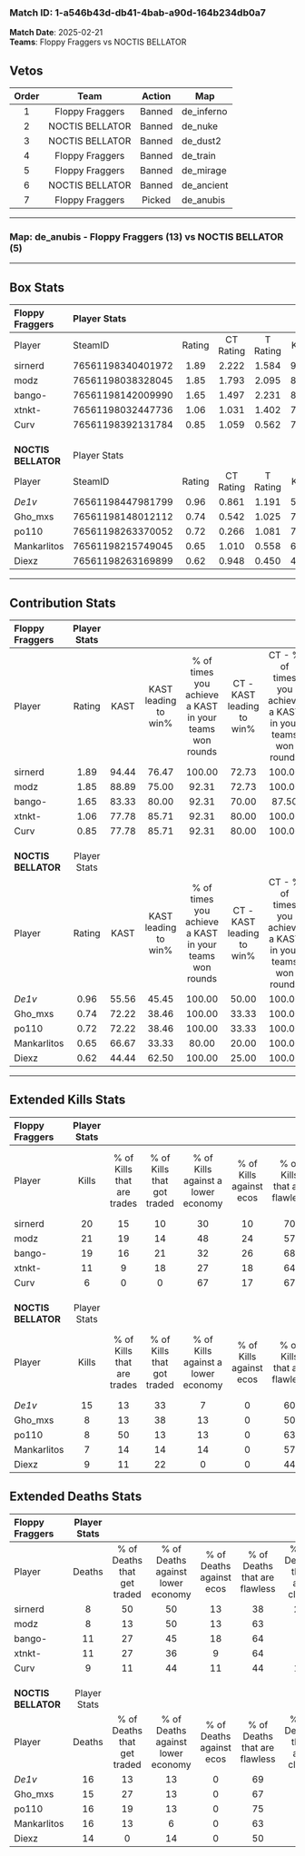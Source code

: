 ### Match ID: 1-a546b43d-db41-4bab-a90d-164b234db0a7  
**Match Date**: 2025-02-21  
**Teams**: Floppy Fraggers vs NOCTIS BELLATOR  

## Vetos  

| Order | Team | Action | Map |
| :---: | :--: | :----: | --- |
| 1 | Floppy Fraggers | Banned | de_inferno |
| 2 | NOCTIS BELLATOR | Banned | de_nuke |
| 3 | NOCTIS BELLATOR | Banned | de_dust2 |
| 4 | Floppy Fraggers | Banned | de_train |
| 5 | Floppy Fraggers | Banned | de_mirage |
| 6 | NOCTIS BELLATOR | Banned | de_ancient |
| 7 | Floppy Fraggers | Picked | de_anubis |

---  

### **Map**: de_anubis - Floppy Fraggers (13) vs NOCTIS BELLATOR (5)  
---  

## Box Stats  

| **Floppy Fraggers** | Player Stats      |        |           |          |       |       |       |         |        |      |     |
| :- | :- | :-: | :-: | :-: | :-: | :-: | :-: | :-: | :-: | :-: | :-: |
| Player              | SteamID           | Rating | CT Rating | T Rating | KAST  |  ADR  | Kills | Assists | Deaths | K/D  | HS% |
| sirnerd             | 76561198340401972 |  1.89  |   2.222   |  1.584   | 94.44 | 121.9 |  20   |    4    |   8    | 2.50 | 45  |
| modz                | 76561198038328045 |  1.85  |   1.793   |  2.095   | 88.89 | 110.0 |  21   |    3    |   8    | 2.63 | 42  |
| bango-              | 76561198142009990 |  1.65  |   1.497   |  2.231   | 83.33 | 117.0 |  19   |    4    |   11   | 1.73 | 52  |
| xtnkt-              | 76561198032447736 |  1.06  |   1.031   |  1.402   | 77.78 | 66.7  |  11   |    2    |   11   | 1.00 | 45  |
| Curv                | 76561198392131784 |  0.85  |   1.059   |  0.562   | 77.78 | 44.6  |   6   |   10    |   9    | 0.67 | 50  |
|                     |                   |        |           |          |       |       |       |         |        |      |     |
|                     |                   |        |           |          |       |       |       |         |        |      |     |
|                     |                   |        |           |          |       |       |       |         |        |      |     |
| **NOCTIS BELLATOR** | Player Stats      |        |           |          |       |       |       |         |        |      |     |
| Player              | SteamID           | Rating | CT Rating | T Rating | KAST  |  ADR  | Kills | Assists | Deaths | K/D  | HS% |
| _De1v_              | 76561198447981799 |  0.96  |   0.861   |  1.191   | 55.56 | 76.8  |  15   |    1    |   16   | 0.94 | 60  |
| Gho_mxs             | 76561198148012112 |  0.74  |   0.542   |  1.025   | 72.22 | 57.0  |   8   |    6    |   15   | 0.53 | 25  |
| po110               | 76561198263370052 |  0.72  |   0.266   |  1.081   | 72.22 | 58.8  |   8   |    6    |   16   | 0.50 | 62  |
| Mankarlitos         | 76561198215749045 |  0.65  |   1.010   |  0.558   | 66.67 | 62.6  |   7   |    7    |   16   | 0.44 | 28  |
| Diexz               | 76561198263169899 |  0.62  |   0.948   |  0.450   | 44.44 | 59.6  |   9   |    4    |   14   | 0.64 | 66  |
---  

## Contribution Stats  

| **Floppy Fraggers** | Player Stats |       |                      |                                                        |                           |                                                             |                          |                                                            |
| :- | :-: | :-: | :-: | :-: | :-: | :-: | :-: | :-: |
| Player              |    Rating    | KAST  | KAST leading to win% | % of times you achieve a KAST in your teams won rounds | CT - KAST leading to win% | CT - % of times you achieve a KAST in your teams won rounds | T - KAST leading to win% | T - % of times you achieve a KAST in your teams won rounds |
| sirnerd             |     1.89     | 94.44 |        76.47         |                         100.00                         |           72.73           |                           100.00                            |          83.33           |                           100.00                           |
| modz                |     1.85     | 88.89 |        75.00         |                         92.31                          |           72.73           |                           100.00                            |          80.00           |                           80.00                            |
| bango-              |     1.65     | 83.33 |        80.00         |                         92.31                          |           70.00           |                            87.50                            |          100.00          |                           100.00                           |
| xtnkt-              |     1.06     | 77.78 |        85.71         |                         92.31                          |           80.00           |                           100.00                            |          100.00          |                           80.00                            |
| Curv                |     0.85     | 77.78 |        85.71         |                         92.31                          |           80.00           |                           100.00                            |          100.00          |                           80.00                            |
|                     |              |       |                      |                                                        |                           |                                                             |                          |                                                            |
|                     |              |       |                      |                                                        |                           |                                                             |                          |                                                            |
|                     |              |       |                      |                                                        |                           |                                                             |                          |                                                            |
| **NOCTIS BELLATOR** | Player Stats |       |                      |                                                        |                           |                                                             |                          |                                                            |
| Player              |    Rating    | KAST  | KAST leading to win% | % of times you achieve a KAST in your teams won rounds | CT - KAST leading to win% | CT - % of times you achieve a KAST in your teams won rounds | T - KAST leading to win% | T - % of times you achieve a KAST in your teams won rounds |
| _De1v_              |     0.96     | 55.56 |        45.45         |                         100.00                         |           50.00           |                           100.00                            |          44.44           |                           100.00                           |
| Gho_mxs             |     0.74     | 72.22 |        38.46         |                         100.00                         |           33.33           |                           100.00                            |          40.00           |                           100.00                           |
| po110               |     0.72     | 72.22 |        38.46         |                         100.00                         |           33.33           |                           100.00                            |          40.00           |                           100.00                           |
| Mankarlitos         |     0.65     | 66.67 |        33.33         |                         80.00                          |           20.00           |                           100.00                            |          42.86           |                           75.00                            |
| Diexz               |     0.62     | 44.44 |        62.50         |                         100.00                         |           25.00           |                           100.00                            |          100.00          |                           100.00                           |
---  

## Extended Kills Stats  

| **Floppy Fraggers** | Player Stats |                            |                            |                                    |                         |                              |                                 |                                       |                    |           |
| :- | :-: | :-: | :-: | :-: | :-: | :-: | :-: | :-: | :-: | :-: |
| Player              |    Kills     | % of Kills that are trades | % of Kills that got traded | % of Kills against a lower economy | % of Kills against ecos | % of Kills that are flawless | % of Kills that are close duels | % of Kills that are assisted by flash | Pistol Round Kills | AWP Kills |
| sirnerd             |      20      |             15             |             10             |                 30                 |           10            |              70              |                5                |                  10                   |         2          |     0     |
| modz                |      21      |             19             |             14             |                 48                 |           24            |              57              |                0                |                  10                   |         3          |     3     |
| bango-              |      19      |             16             |             21             |                 32                 |           26            |              68              |                5                |                   0                   |         2          |     0     |
| xtnkt-              |      11      |             9              |             18             |                 27                 |           18            |              64              |                0                |                   0                   |         3          |     0     |
| Curv                |      6       |             0              |             0              |                 67                 |           17            |              67              |                0                |                   0                   |         0          |     0     |
|                     |              |                            |                            |                                    |                         |                              |                                 |                                       |                    |           |
|                     |              |                            |                            |                                    |                         |                              |                                 |                                       |                    |           |
|                     |              |                            |                            |                                    |                         |                              |                                 |                                       |                    |           |
| **NOCTIS BELLATOR** | Player Stats |                            |                            |                                    |                         |                              |                                 |                                       |                    |           |
| Player              |    Kills     | % of Kills that are trades | % of Kills that got traded | % of Kills against a lower economy | % of Kills against ecos | % of Kills that are flawless | % of Kills that are close duels | % of Kills that are assisted by flash | Pistol Round Kills | AWP Kills |
| _De1v_              |      15      |             13             |             33             |                 7                  |            0            |              60              |               13                |                   0                   |         1          |     0     |
| Gho_mxs             |      8       |             13             |             38             |                 13                 |            0            |              50              |               13                |                  13                   |         0          |     1     |
| po110               |      8       |             50             |             13             |                 13                 |            0            |              63              |               13                |                   0                   |         1          |     0     |
| Mankarlitos         |      7       |             14             |             14             |                 14                 |            0            |              57              |               14                |                   0                   |         0          |     3     |
| Diexz               |      9       |             11             |             22             |                 0                  |            0            |              44              |                0                |                   0                   |         0          |     0     |
## Extended Deaths Stats  

| **Floppy Fraggers** | Player Stats |                             |                                   |                          |                               |                            |                           |               |
| :- | :-: | :-: | :-: | :-: | :-: | :-: | :-: | :-: |
| Player              |    Deaths    | % of Deaths that get traded | % of Deaths against lower economy | % of Deaths against ecos | % of Deaths that are flawless | % of Deaths that are close | % of Deaths while blinded | Deaths to AWP |
| sirnerd             |      8       |             50              |                50                 |            13            |              38               |             25             |             0             |       1       |
| modz                |      8       |             13              |                50                 |            13            |              63               |             0              |             0             |       0       |
| bango-              |      11      |             27              |                45                 |            18            |              64               |             9              |             0             |       2       |
| xtnkt-              |      11      |             27              |                36                 |            9             |              64               |             9              |             0             |       0       |
| Curv                |      9       |             11              |                44                 |            11            |              44               |             11             |            11             |       1       |
|                     |              |                             |                                   |                          |                               |                            |                           |               |
|                     |              |                             |                                   |                          |                               |                            |                           |               |
|                     |              |                             |                                   |                          |                               |                            |                           |               |
| **NOCTIS BELLATOR** | Player Stats |                             |                                   |                          |                               |                            |                           |               |
| Player              |    Deaths    | % of Deaths that get traded | % of Deaths against lower economy | % of Deaths against ecos | % of Deaths that are flawless | % of Deaths that are close | % of Deaths while blinded | Deaths to AWP |
| _De1v_              |      16      |             13              |                13                 |            0             |              69               |             6              |            19             |       0       |
| Gho_mxs             |      15      |             27              |                13                 |            0             |              67               |             7              |             0             |       1       |
| po110               |      16      |             19              |                13                 |            0             |              75               |             0              |             6             |       0       |
| Mankarlitos         |      16      |             13              |                 6                 |            0             |              63               |             0              |             0             |       1       |
| Diexz               |      14      |              0              |                14                 |            0             |              50               |             0              |             0             |       1       |

